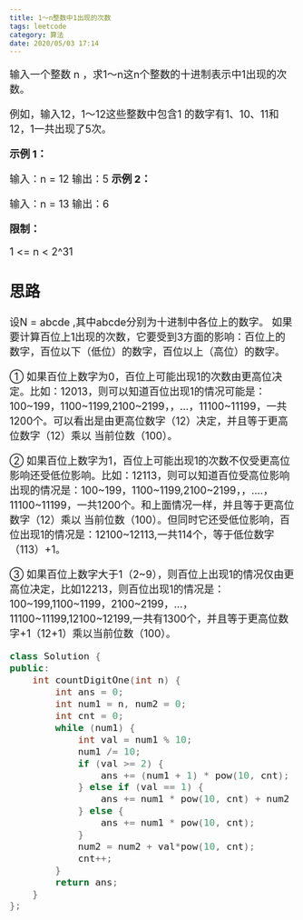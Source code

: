 ```yaml
---
title: 1～n整数中1出现的次数
tags: leetcode
category: 算法
date: 2020/05/03 17:14
---
```


<font size=4>

输入一个整数 n ，求1～n这n个整数的十进制表示中1出现的次数。

例如，输入12，1～12这些整数中包含1 的数字有1、10、11和12，1一共出现了5次。 

**示例 1：**

输入：n = 12
输出：5
**示例 2：**

输入：n = 13
输出：6

**限制：**

1 <= n < 2^31

## 思路

设N = abcde ,其中abcde分别为十进制中各位上的数字。 如果要计算百位上1出现的次数，它要受到3方面的影响：百位上的数字，百位以下（低位）的数字，百位以上（高位）的数字。

 ① 如果百位上数字为0，百位上可能出现1的次数由更高位决定。比如：12013，则可以知道百位出现1的情况可能是：100~199，1100~1199,2100~2199，，...，11100~11199，一共1200个。可以看出是由更高位数字（12）决定，并且等于更高位数字（12）乘以 当前位数（100）。

 ② 如果百位上数字为1，百位上可能出现1的次数不仅受更高位影响还受低位影响。比如：12113，则可以知道百位受高位影响出现的情况是：100~199，1100~1199,2100~2199，，....，11100~11199，一共1200个。和上面情况一样，并且等于更高位数字（12）乘以 当前位数（100）。但同时它还受低位影响，百位出现1的情况是：12100~12113,一共114个，等于低位数字（113）+1。

 ③ 如果百位上数字大于1（2~9），则百位上出现1的情况仅由更高位决定，比如12213，则百位出现1的情况是：100~199,1100~1199，2100~2199，...，11100~11199,12100~12199,一共有1300个，并且等于更高位数字+1（12+1）乘以当前位数（100）。

```c++
class Solution {
public:
    int countDigitOne(int n) {
        int ans = 0;
        int num1 = n, num2 = 0;
        int cnt = 0;
        while (num1) {
            int val = num1 % 10;
            num1 /= 10;
            if (val >= 2) {
                ans += (num1 + 1) * pow(10, cnt);
            } else if (val == 1) {
                ans += num1 * pow(10, cnt) + num2 + 1;
            } else {
                ans += num1 * pow(10, cnt);
            }
            num2 = num2 + val*pow(10, cnt);
            cnt++;
        }
        return ans;
    }
};
```

